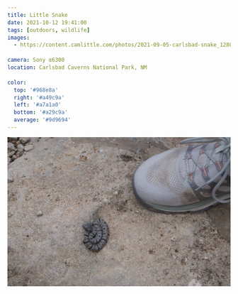 ```yaml
---
title: Little Snake
date: 2021-10-12 19:41:00
tags: [outdoors, wildlife]
images:
  - https://content.camlittle.com/photos/2021-09-05-carlsbad-snake_1280.jpg

camera: Sony α6300
location: Carlsbad Caverns National Park, NM

color:
  top: '#968e8a'
  right: '#a49c9a'
  left: '#a7a1a0'
  bottom: '#a29c9a'
  average: '#9d9694'
---
```


![For scale](for-scale.jpeg)
